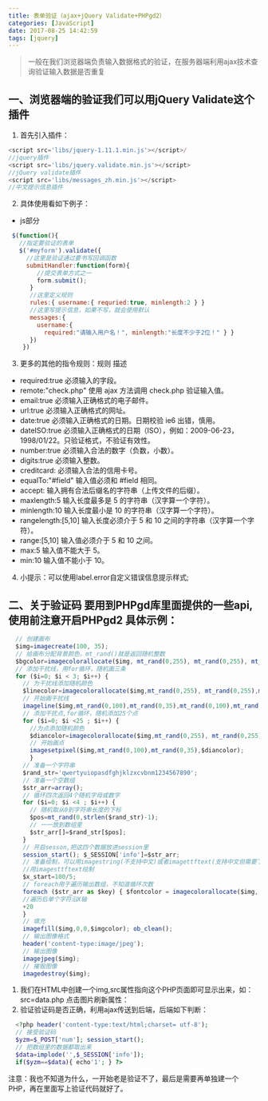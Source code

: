 ```yaml
---
title: 表单验证（ajax+jQuery Validate+PHPgd2）
categories: [JavaScript]
date: 2017-08-25 14:42:59
tags: [jquery]
---
```


> 一般在我们浏览器端负责输入数据格式的验证，在服务器端利用ajax技术查询验证输入数据是否重复 

<!-- more -->

## 一、浏览器端的验证我们可以用jQuery Validate这个插件 
1. 首先引入插件： 
``` javascript
<script src='libs/jquery-1.11.1.min.js'></script>/
//jquery插件 
<script src='libs/jquery.validate.min.js'></script>
//jQuery validate插件 
<script src='libs/messages_zh.min.js'></script>
//中文提示信息插件
```

2. 具体使用看如下例子： 
* js部分

``` js
 $(function(){ 
   //指定要验证的表单 
   $('#myform').validate({ 
     //这里是验证通过要书写回调函数 
     submitHandler:function(form){
        //提交表单方式之一 
        form.submit(); 
      } 
      //这里定义规则 
      rules:{ username:{ requried:true, minlength:2 } } 
      //这里写提示信息，如果不写，就会使用默认 
      messages:{ 
        username:{ 
          required:"请输入用户名！", minlength:"长度不少于2位！" } } 
      }) 
    }) 
```

3. 更多的其他的指令规则：规则 描述 
  * required:true 必须输入的字段。 
  * remote:"check.php" 使用 ajax 方法调用 check.php 验证输入值。 
  * email:true 必须输入正确格式的电子邮件。 
  * url:true 必须输入正确格式的网址。 
  *  date:true 必须输入正确格式的日期。日期校验 ie6 出错，慎用。
  * dateISO:true 必须输入正确格式的日期（ISO），例如：2009-06-23，1998/01/22。只验证格式，不验证有效性。 
  * number:true 必须输入合法的数字（负数，小数）。 
  * digits:true 必须输入整数。 
  * creditcard: 必须输入合法的信用卡号。 
  * equalTo:"#field" 输入值必须和 #field 相同。 
  * accept: 输入拥有合法后缀名的字符串（上传文件的后缀）。 
  * maxlength:5 输入长度最多是 5 的字符串（汉字算一个字符）。 
  * minlength:10 输入长度最小是 10 的字符串（汉字算一个字符）。 
  * rangelength:[5,10] 输入长度必须介于 5 和 10 之间的字符串（汉字算一个字符）。 
  * range:[5,10] 输入值必须介于 5 和 10 之间。 
  * max:5 输入值不能大于 5。 
  * min:10 输入值不能小于 10。 

4. 小提示：可以使用label.error自定义错误信息提示样式; 

## 二、关于验证码 要用到PHPgd库里面提供的一些api,使用前注意开启PHPgd2 具体示例： 
  ```js
    // 创建画布 
    $img=imagecreate(100, 35); 
    // 给画布分配背景颜色，mt_rand()就是返回随机整数 
    $bgcolor=imagecolorallocate($img, mt_rand(0,255), mt_rand(0,255), mt_rand(0,255)); 
    // 添加干扰线，用for循环，随机画三条 
    for ($i=0; $i < 3; $i++) { 
      // 为干扰线添加随机颜色 
      $linecolor=imagecolorallocate($img,mt_rand(0,255), mt_rand(0,255),mt_rand(0,255)); 
      // 开始画干扰线 
      imageline($img,mt_rand(0,100),mt_rand(0,35),mt_rand(0,100),mt_rand(0,35),$linecolor); } 
      // 添加干扰点,for循环，随机添加25个点 
      for ($i=0; $i <25 ; $i++) { 
        //为点添加随机颜色 
        $diancolor=imagecolorallocate($img,mt_rand(0,255), mt_rand(0,255),mt_rand(0,255)); 
        // 开始画点 
        imagesetpixel($img,mt_rand(0,100),mt_rand(0,35),$diancolor); 
        } 
      // 准备一个字符串 
      $rand_str='qwertyuiopasdfghjklzxcvbnm1234567890'; 
      // 准备一个空数组 
      $str_arr=array(); 
      // 循环四次返回4个随机字母或数字 
      for ($i=0; $i <4 ; $i++) { 
        // 随机取从0到字符串长度的下标 
        $pos=mt_rand(0,strlen($rand_str)-1); 
        // 一一放到数组里 
        $str_arr[]=$rand_str[$pos];
      } 
      // 开启sesson,把这四个数据放进session里 
      session_start(); $_SESSION['info']=$str_arr; 
      // 准备绘制，可以用imagestring(不支持中文)或者imagettftext(支持中文但需要下载字体) 
      //用imagesttftext绘制 
      $x_start=100/5; 
      // foreach用于遍历输出数组，不知道循环次数 
      foreach ($str_arr as $key) { $fontcolor = imagecolorallocate($img, mt_rand(0,255), mt_rand(0,255), mt_rand(0,255)); imagettftext($img, 20, mt_rand(-15,15), $x_start, 50/2, $fontcolor, "C:/Windows/Fonts/Verdana.TTF", $key); $x_start +=20;
      //遍历后单个字符沿X轴 
      +20 
      } 
      // 填充 
      imagefill($img,0,0,$imgcolor); ob_clean(); 
      // 输出图像格式 
      header('content-type:image/jpeg'); 
      // 输出图像 
      imagejpeg($img); 
      // 摧毁图像 
      imagedestroy($img); 
``` 


1. 我们在HTML中创建一个img,src属性指向这个PHP页面即可显示出来，如：src=data.php  点击图片刷新属性： 
2. 验证验证码是否正确，利用ajax传送到后端，后端如下判断： 
  ```php
    <?php header('content-type:text/html;charset= utf-8'); 
    // 接受验证码 
    $yzm=$_POST['num']; session_start(); 
    // 把数组里的数据都取出来 
    $data=implode('',$_SESSION['info']); 
    if($yzm==$data){ echo'1'; } ?> 
  ``` 
注意：我也不知道为什么，一开始老是验证不了，最后是需要再单独建一个PHP，再在里面写上验证代码就好了。